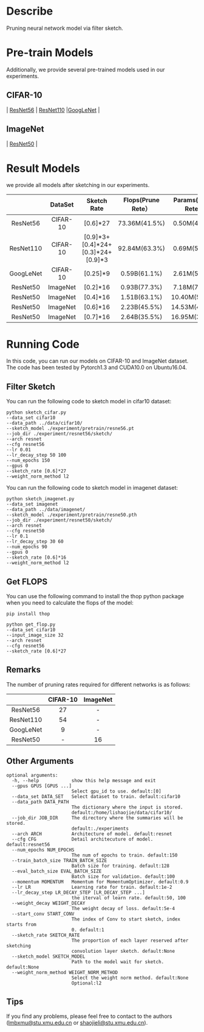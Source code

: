 # Describe

Pruning neural network model via filter sketch.

# Pre-train Models

Additionally, we provide several  pre-trained models used in our experiments.

## CIFAR-10

| [ResNet56](https://drive.google.com/open?id=1pt-LgK3kI_4ViXIQWuOP0qmmQa3p2qW5) | [ResNet110](https://drive.google.com/open?id=1Uqg8_J-q2hcsmYTAlRtknCSrkXDqYDMD) |[GoogLeNet](https://drive.google.com/open?id=1YNno621EuTQTVY2cElf8YEue9J4W5BEd) | 

## ImageNet

| [ResNet50](https://download.pytorch.org/models/resnet50-19c8e357.pth) |

# Result Models

we provide all models after sketching in our experiments.

|           | DataSet  |              Sketch Rate              | Flops(Prune Rete） | Params(Prune Rete） | Top-1 Accuracy | Top-5 Accuracy |                           Download                           |
| :-------: | :------: | :-----------------------------------: | :----------------: | :-----------------: | :------------: | :------------: | :----------------------------------------------------------: |
| ResNet56  | CIFAR-10 |               [0.6]*27                |   73.36M(41.5%)    |    0.50M(41.2%)     |     93.19%     |       -        | [Link](https://drive.google.com/open?id=1Pm2X2JVI0RkD0ouQBchuaCfj_A7Rd01a) |
| ResNet110 | CIFAR-10 | [0.9]\*3+[0.4]\*24+[0.3]\*24+[0.9]\*3 |   92.84M(63.3%)    |    0.69M(59.9%)     |     93.44%     |       -        | [Link](https://drive.google.com/open?id=1rQn7ovttYItTBProTTE2gf5QSbhFjQ7-) |
| GoogLeNet | CIFAR-10 |               [0.25]*9                |    0.59B(61.1%)    |    2.61M(57.6%)     |     94.88%     |       -        | [Link](https://drive.google.com/open?id=1GO576PBF6pVfcUffDHrb9yNusU32tfPF) |
| ResNet50  | ImageNet |               [0.2]*16                |    0.93B(77.3%)    |    7.18M(71.8%)     |     69.43%     |     89.23%     | [Link](https://drive.google.com/open?id=1aEVd45LodINBPe74haf_-z491f3QPWWt) |
| ResNet50  | ImageNet |               [0.4]*16                |    1.51B(63.1%)    |    10.40M(59.2%)    |     73.04%     |     91.18%     | [Link](https://drive.google.com/open?id=1itHk-Y7IAd2Ox72pJWxS-Metrchtw2ka) |
| ResNet50  | ImageNet |               [0.6]*16                |    2.23B(45.5%)    |    14.53M(43.0%)    |     74.68%     |     92.17%     | [Link](https://drive.google.com/open?id=1fbSXsfjxbvh12qed-oseNanG8UvhyJXJ) |
| ResNet50  | ImageNet |               [0.7]*16                |    2.64B(35.5%)    |    16.95M(33.5%)    |     75.22%     |     92.50%     | [Link](https://drive.google.com/open?id=1uofsFoS9KWw69YjwOdz8BjuKDkFSjTaP) |

# Running Code

In this code, you can run our models on CIFAR-10 and ImageNet dataset. The code has been tested by Pytorch1.3 and CUDA10.0 on Ubuntu16.04.



## Filter Sketch

You can run the following code to sketch model in cifar10 dataset:

```shell
python sketch_cifar.py 
--data_set cifar10 
--data_path ../data/cifar10/
--sketch_model ./experiment/pretrain/resne56.pt 
--job_dir ./experiment/resnet56/sketch/
--arch resnet 
--cfg resnet56 
--lr 0.01
--lr_decay_step 50 100
--num_epochs 150 
--gpus 0
--sketch_rate [0.6]*27
--weight_norm_method l2
```

You can run the following code to sketch model in imagenet dataset:

```shell
python sketch_imagenet.py 
--data_set imagenet 
--data_path ../data/imagenet/
--sketch_model ./experiment/pretrain/resne50.pth 
--job_dir ./experiment/resnet50/sketch/
--arch resnet 
--cfg resnet50 
--lr 0.1
--lr_decay_step 30 60
--num_epochs 90 
--gpus 0
--sketch_rate [0.6]*16
--weight_norm_method l2
```

## Get FLOPS

You can use the following command to install the thop python package when you need to calculate the flops of the model:

```shell
pip install thop
```

```shell
python get_flop.py 
--data_set cifar10 
--input_image_size 32 
--arch resnet 
--cfg resnet56
--sketch_rate [0.6]*27
```

## Remarks

The number of pruning rates required for different networks is as follows:

|           | CIFAR-10 | ImageNet |
| :-------: | :------: | :------: |
| ResNet56  |    27    |    -     |
| ResNet110 |    54    |    -     |
| GoogLeNet |    9     |    -     |
| ResNet50  |    -     |    16    |

## Other Arguments

```shell
optional arguments:
  -h, --help            show this help message and exit
  --gpus GPUS [GPUS ...]
                        Select gpu_id to use. default:[0]
  --data_set DATA_SET   Select dataset to train. default:cifar10
  --data_path DATA_PATH
                        The dictionary where the input is stored.
                        default:/home/lishaojie/data/cifar10/
  --job_dir JOB_DIR     The directory where the summaries will be stored.
                        default:./experiments
  --arch ARCH           Architecture of model. default:resnet
  --cfg CFG             Detail architecuture of model. default:resnet56
  --num_epochs NUM_EPOCHS
                        The num of epochs to train. default:150
  --train_batch_size TRAIN_BATCH_SIZE
                        Batch size for training. default:128
  --eval_batch_size EVAL_BATCH_SIZE
                        Batch size for validation. default:100
  --momentum MOMENTUM   Momentum for MomentumOptimizer. default:0.9
  --lr LR               Learning rate for train. default:1e-2
  --lr_decay_step LR_DECAY_STEP [LR_DECAY_STEP ...]
                        the iterval of learn rate. default:50, 100
  --weight_decay WEIGHT_DECAY
                        The weight decay of loss. default:5e-4
  --start_conv START_CONV
                        The index of Conv to start sketch, index starts from
                        0. default:1
  --sketch_rate SKETCH_RATE
                        The proportion of each layer reserved after sketching
                        convolution layer sketch. default:None
  --sketch_model SKETCH_MODEL
                        Path to the model wait for sketch. default:None
  --weight_norm_method WEIGHT_NORM_METHOD
                        Select the weight norm method. default:None
                        Optional:l2
```

## Tips

If you find any problems, please feel free to contact to the authors ([lmbxmu@stu.xmu.edu.cn](mailto:lmbxmu@stu.xmu.edu.cn) or [shaojieli@stu.xmu.edu.cn](mailto:shaojieli@stu.xmu.edu.cn)).
